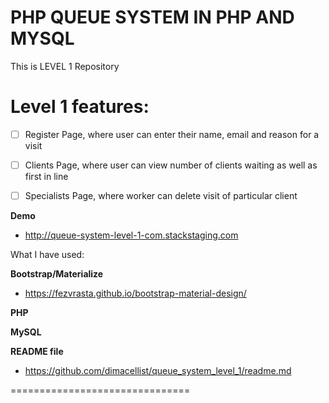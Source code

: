 PHP QUEUE SYSTEM IN PHP AND MYSQL
==========

This is LEVEL 1 Repository


Level 1 features:
==========

- [ ] Register Page, where user can enter their name, email and reason for a visit
- [ ] Clients Page, where user can view number of clients waiting as well as first in line
- [ ] Specialists Page, where worker can delete visit of particular client


**Demo**
* http://queue-system-level-1-com.stackstaging.com


What I have used:

**Bootstrap/Materialize**
* https://fezvrasta.github.io/bootstrap-material-design/


**PHP**


**MySQL**


**README file**
* https://github.com/dimacellist/queue_system_level_1/readme.md

===============================